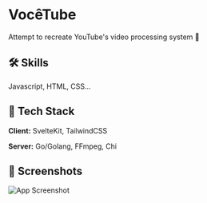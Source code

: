 
# VocêTube
Attempt to recreate YouTube's video processing system 🤗



## 🛠 Skills
Javascript, HTML, CSS...


## 💞 Tech Stack

**Client:** SvelteKit, TailwindCSS

**Server:** Go/Golang, FFmpeg, Chi


## 📸 Screenshots

![App Screenshot](https://via.placeholder.com/468x300?text=App+Screenshot+Here)

